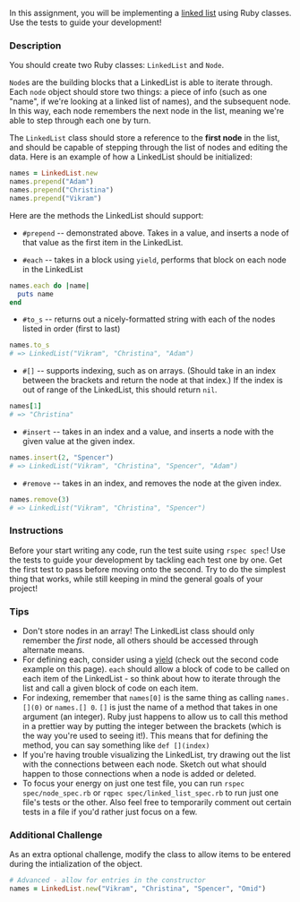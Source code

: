 In this assignment, you will be implementing a [linked list](linked-list-lesson) using Ruby classes. Use the tests to guide your development!

### Description

You should create two Ruby classes: `LinkedList` and `Node`.

`Node`s are the building blocks that a LinkedList is able to iterate through. Each `node` object should store two things: a piece of info (such as one "name", if we're looking at a linked list of names), and the subsequent node. In this way, each node remembers the next node in the list, meaning we're able to step through each one by turn.

The `LinkedList` class should store a reference to the **first node** in the list, and should be capable of stepping through the list of nodes and editing the data. Here is an example of how a LinkedList should be initialized:

```ruby
names = LinkedList.new
names.prepend("Adam")
names.prepend("Christina")
names.prepend("Vikram")
```

Here are the methods the LinkedList should support:

* `#prepend` -- demonstrated above. Takes in a value, and inserts a node of that value as the first item in the LinkedList.

* `#each` -- takes in a block using `yield`, performs that block on each node in the LinkedList  
```ruby
names.each do |name|
  puts name
end
```
* `#to_s` -- returns out a nicely-formatted string with each of the nodes listed in order (first to last)  
```ruby
names.to_s
# => LinkedList("Vikram", "Christina", "Adam")
```

* `#[]` -- supports indexing, such as on arrays. (Should take in an index between the brackets and return the node at that index.) If the index is out of range of the LinkedList, this should return `nil`.
```ruby
names[1]
# => "Christina"
```

* `#insert` -- takes in an index and a value, and inserts a node with the given value at the given index.
```ruby
names.insert(2, "Spencer")
# => LinkedList("Vikram", "Christina", "Spencer", "Adam")
```

* `#remove` -- takes in an index, and removes the node at the given index.
```ruby
names.remove(3)
# => LinkedList("Vikram", "Christina", "Spencer")
```

### Instructions
Before your start writing any code, run the test suite using `rspec spec`! Use the tests to guide your development by tackling each test one by one. Get the first test to pass before moving onto the second. Try to do the simplest thing that works, while still keeping in mind the general goals of your project!

### Tips
* Don't store nodes in an array! The LinkedList class should only remember the *first* node, all others should be accessed through alternate means.
* For defining each, consider using a [yield](http://rubymonk.com/learning/books/4-ruby-primer-ascent/chapters/18-blocks/lessons/54-yield) (check out the second code example on this page). `each` should allow a block of code to be called on each item of the LinkedList - so think about how to iterate through the list and call a given block of code on each item.
* For indexing, remember that `names[0]` is the same thing as calling `names.[](0)` or `names.[] 0`. `[]` is just the name of a method that takes in one argument (an integer). Ruby just happens to allow us to call this method in a prettier way by putting the integer between the brackets (which is the way you're used to seeing it!). This means that for defining the method, you can say something like `def [](index)`
* If you're having trouble visualizing the LinkedList, try drawing out the list with the connections between each node. Sketch out what should happen to those connections when a node is added or deleted.
* To focus your energy on just one test file, you can run `rspec spec/node_spec.rb` or `rqpec spec/linked_list_spec.rb` to run just one file's tests or the other. Also feel free to temporarily comment out certain tests in a file if you'd rather just focus on a few. 

### Additional Challenge

As an extra optional challenge, modify the class to allow items to be entered during the intialization of the object.

```ruby
# Advanced - allow for entries in the constructor
names = LinkedList.new("Vikram", "Christina", "Spencer", "Omid")
```
